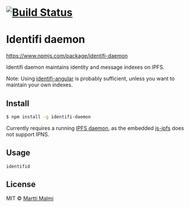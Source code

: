 #  [![Build Status](https://secure.travis-ci.org/identifi/identifi-daemon.png?branch=master)](http://travis-ci.org/identifi/identifi-daemon)

# Identifi daemon

https://www.npmjs.com/package/identifi-daemon

Identifi daemon maintains identity and message indexes on IPFS.

Note: Using [identifi-angular](https://github.com/identifi/identifi-angular) is probably sufficient, unless you want to maintain your own indexes.

## Install

```sh
$ npm install -g identifi-daemon
```

Currently requires a running [IPFS daemon](https://ipfs.io/docs/install/), as the embedded [js-ipfs](https://github.com/ipfs/js-ipfs) does not support IPNS.


## Usage

```cli
identifid
```

## License

MIT © [Martti Malmi](https://github.com/mmalmi)
